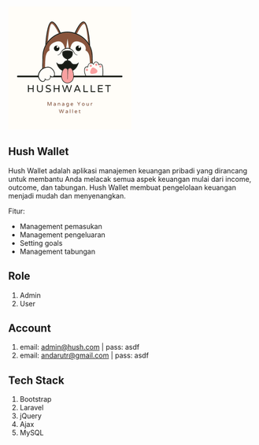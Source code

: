<img src="public/assets/media/logos/hush.png" height="250px">

## Hush Wallet
Hush Wallet adalah aplikasi manajemen keuangan pribadi yang dirancang untuk membantu Anda melacak semua aspek keuangan mulai dari income, outcome, dan tabungan. Hush Wallet membuat pengelolaan keuangan menjadi mudah dan menyenangkan.

Fitur:
- Management pemasukan
- Management pengeluaran
- Setting goals 
- Management tabungan

## Role
1. Admin
2. User

## Account
1. email: admin@hush.com | pass: asdf
2. email: andarutr@gmail.com | pass: asdf

## Tech Stack
1. Bootstrap
2. Laravel
3. jQuery
4. Ajax
5. MySQL
